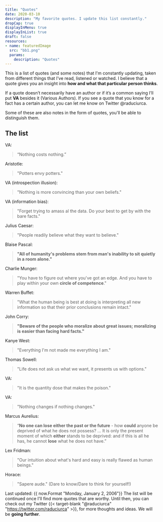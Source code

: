 ```yaml
---
title: "Quotes"
date: 2020-03-10
description: "My favorite quotes. I update this list constantly."
dropCap: true
displayInMenu: true
displayInList: true
draft: false
resources:
- name: featuredImage
  src: "bb1.png"
  params:
    description: "Quotes"
---
```

This is a list of quotes (and some notes) that I'm constantly updating, taken from different things that I’ve read, listened or watched. I believe that a quote gives you an insight into **how and what that particular person thinks**.

If a quote doesn’t necessarily have an author or if it’s a common saying I’ll put **VA** besides it (Various Authors). If you see a quote that you know for a fact has a certain author, you can let me know on Twitter @raduciurca.

Some of these are also notes in the form of quotes, you'll be able to distinguish them.

## The list
VA:

> “Nothing costs nothing.” 

Aristotle:

> "Potters envy potters." 

VA (introspection illusion):

> "Nothing is more convincing than your own beliefs." 

VA (information bias):

> "Forget trying to amass al the data. Do your best to get by with the bare facts."

Julius Caesar:

> "People readily believe what they want to believe."

Blaise Pascal:

> **"All of humanity's problems stem from man's inability to sit quietly in a room alone."**

Charlie Munger:

> "You have to figure out where you've got an edge. And you have to play within your own **circle of competence**."

Warren Buffet:

> "What the human being is best at doing is interpreting all new information so that their prior conclusions remain intact."

John Corry:

> **"Beware of the people who moralize about great issues; moralizing is easier than facing hard facts."**

Kanye West:

> "Everything I'm not made me everything I am."

Thomas Sowell:

> "Life does not ask us what we want, it presents us with options."

VA:

> "It is the quantity dose that makes the poison."

VA:

> "Nothing changes if nothing changes."

Marcus Aurelius:

> “**No one can lose either the past or the future** - how **could** anyone be deprived of what he does not possess? ... It is only the present moment of which **either** stands to be deprived: and if this is all he has, he cannot **lose** what he does not have.”

Lex Fridman:

>"Our intuition about what's hard and easy is really flawed as human beings."

Horace:

>"Sapere aude." (Dare to know/Dare to think for yourself!)

Last updated: {{ now.Format "Monday, January 2, 2006"}}
The list will be continued once I'll find more quotes that are worthy. Until then, you can check out my Twitter {{< target-blank "@raduciurca" "https://twitter.com/raduciurca" >}}, for more thoughts and ideas. We will be **going further**.
